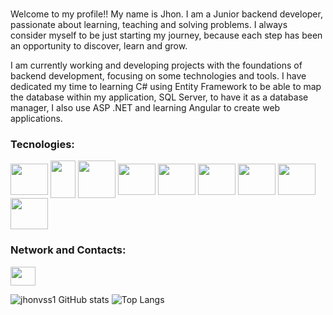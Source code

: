 ### 

<p>
   Welcome to my profile!! My name is Jhon. I am a Junior backend developer, passionate about learning, teaching and solving problems. I always consider myself to be just starting my journey, because each step has been an opportunity to discover, learn and grow.
   
   I am currently working and developing projects with the foundations of backend development, focusing on some technologies and tools. I have dedicated my time to learning C# using Entity Framework to be able to map the database within my application, SQL Server, to have it as a database manager, I also use ASP .NET and learning Angular to create web applications.
   
</p>
<div style="display: inline_block">
   <h3> Tecnologies:</h3>
   <img align="center"  height="50" width="60" src="https://cdn.jsdelivr.net/gh/devicons/devicon@latest/icons/dotnetcore/dotnetcore-original.svg" />
   <img align="center"  height="60" width="40" src="https://cdn.jsdelivr.net/gh/devicons/devicon@latest/icons/csharp/csharp-original.svg" />
   <img align="center"  height="60" width="60" src="https://cdn.jsdelivr.net/gh/devicons/devicon@latest/icons/microsoftsqlserver/microsoftsqlserver-original-wordmark.svg" />
   <img align="center"  height="50" width="60" src="https://cdn.jsdelivr.net/gh/devicons/devicon@latest/icons/postgresql/postgresql-original-wordmark.svg" />
   <img align="center"  height="50" width="60" src="https://cdn.jsdelivr.net/gh/devicons/devicon@latest/icons/javascript/javascript-original.svg" />
   <img align="center"  height="50" width="60" src="https://cdn.jsdelivr.net/gh/devicons/devicon@latest/icons/typescript/typescript-original.svg" />
   <img align="center"  height="50" width="60" src="https://cdn.jsdelivr.net/gh/devicons/devicon@latest/icons/angularjs/angularjs-original.svg" />
   <img align="center" height="50" width="60" src="https://cdn.jsdelivr.net/gh/devicons/devicon@latest/icons/docker/docker-original-wordmark.svg" />
   <img align="center" height="50" width="60" src="https://cdn.jsdelivr.net/gh/devicons/devicon@latest/icons/postman/postman-original.svg" />

</div>
  
 
<div>
   <h3>Network and Contacts:</h3>
  <a href="https://www.linkedin.com/in/jhon-vitor-82566a219/" target='_blank'><img width="40" height="30" src="https://cdn.jsdelivr.net/gh/devicons/devicon@latest/icons/linkedin/linkedin-original.svg" target="_blank"></a> 
</div>

![jhonvss1 GitHub stats](https://github-readme-stats.vercel.app/api?username=jhonvss1&show_icons=true&theme=tokyonight)
![Top Langs](https://github-readme-stats.vercel.app/api/top-langs/?username=jhonvss1&layout=compact)
